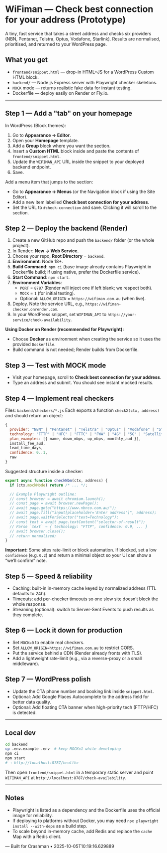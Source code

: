 # WiFiman — Check best connection for your address (Prototype)

A tiny, fast service that takes a street address and checks six providers
(NBN, Pentanet, Telstra, Optus, Vodafone, Starlink). Results are normalised,
prioritised, and returned to your WordPress page.

## What you get
- `frontend/snippet.html` — drop-in HTML+JS for a WordPress Custom HTML block.
- `backend/` — Node.js Express server with Playwright checker skeletons.
- `MOCK` mode — returns realistic fake data for instant testing.
- Dockerfile — deploy easily on Render or Fly.io.

---

## Step 1 — Add a "tab" on your homepage
In WordPress (Block themes):
1. Go to **Appearance → Editor**.
2. Open your **Homepage** template.
3. Add a **Group** block where you want the section.
4. Insert a **Custom HTML** block inside and paste the contents of `frontend/snippet.html`.
5. Update the `WIFIMAN_API` URL inside the snippet to your deployed backend endpoint.
6. Save.

Add a menu item that jumps to the section:
- Go to **Appearance → Menus** (or the Navigation block if using the Site Editor).
- Add a new item labelled **Check best connection for your address**.
- Set the URL to `#check-connection` and save. Clicking it will scroll to the section.

## Step 2 — Deploy the backend (Render)
1. Create a new GitHub repo and push the `backend/` folder (or the whole project).
2. In Render: **New → Web Service**.
3. Choose your repo, **Root Directory** = `backend`.
4. **Environment**: Node 18+.
5. **Build Command**: `npm ci` (base image already contains Playwright in Dockerfile build; if using native, prefer the Dockerfile service).
6. **Start Command**: `npm start`.
7. **Environment Variables**:
   - `PORT` = `8787` (Render will inject one if left blank; we respect both).
   - `MOCK` = `1` (for initial testing).
   - Optional: `ALLOW_ORIGIN` = `https://wifiman.com.au` (when live).
8. Deploy. Note the service URL, e.g., `https://wifiman-checker.onrender.com`.
9. In your WordPress snippet, set `WIFIMAN_API` to `https://your-service/check-availability`.

**Using Docker on Render (recommended for Playwright):**
- Choose **Docker** as environment when creating the service so it uses the provided `Dockerfile`.
- Build command is not needed; Render builds from Dockerfile.

## Step 3 — Test with MOCK mode
- Visit your homepage, scroll to **Check best connection for your address**.
- Type an address and submit. You should see instant mocked results.

## Step 4 — Implement real checkers
Files: `backend/checkers/*.js`
Each exports a function `checkX(ctx, address)` and should return an object:
```js
{
  provider: "NBN" | "Pentanet" | "Telstra" | "Optus" | "Vodafone" | "Starlink",
  technology: "FTTP" | "HFC" | "FTTC" | "FWA" | "4G" | "5G" | "Satellite" | "Fixed Wireless" | "DSL",
  plan_examples: [{ name, down_mbps, up_mbps, monthly_aud }],
  install_fee_aud,
  lead_time_days,
  confidence: 0..1,
  raw
}
```

Suggested structure inside a checker:
```js
export async function checkNbn(ctx, address) {
  if (ctx.mockMode) return /* ... */;

  // Example Playwright outline:
  // const browser = await chromium.launch();
  // const page = await browser.newPage();
  // await page.goto("https://www.nbnco.com.au/");
  // await page.fill("input[placeholder='Enter address']", address);
  // await page.waitForSelector("text=Technology");
  // const text = await page.textContent("selector-of-result");
  // Parse `text` → { technology: "FTTP", confidence: 0.9, ... }
  // await browser.close();
  // return normalized;
}
```

**Important:** Some sites rate-limit or block automation. If blocked, set a low `confidence`
(e.g. `0.2`) and return a minimal object so your UI can show a “we’ll confirm” note.

## Step 5 — Speed & reliability
- Caching: built-in in-memory cache keyed by normalized address (TTL defaults to 24h).
- Timeouts: add per-checker timeouts so one slow site doesn’t block the whole response.
- Streaming (optional): switch to Server-Sent Events to push results as they complete.

## Step 6 — Lock it down for production
- Set `MOCK=0` to enable real checkers.
- Set `ALLOW_ORIGIN=https://wifiman.com.au` to restrict CORS.
- Put the service behind a CDN (Render already fronts with TLS).
- Add a lightweight rate-limit (e.g., via a reverse-proxy or a small middleware).

## Step 7 — WordPress polish
- Update the CTA phone number and booking link inside `snippet.html`.
- Optional: Add Google Places Autocomplete to the address field for better data quality.
- Optional: Add floating CTA banner when high-priority tech (FTTP/HFC) is detected.

---

## Local dev
```bash
cd backend
cp .env.example .env  # keep MOCK=1 while developing
npm ci
npm start
# → http://localhost:8787/healthz
```

Then open `frontend/snippet.html` in a temporary static server and point `WIFIMAN_API`
at `http://localhost:8787/check-availability`.

---

## Notes
- Playwright is listed as a dependency and the Dockerfile uses the official image for reliability.
- If deploying to platforms without Docker, you may need `npx playwright install --with-deps` as a build step.
- To scale beyond in-memory cache, add Redis and replace the `cache` Map with a Redis client.

— Built for Crashman • 2025-10-05T10:19:16.629889
